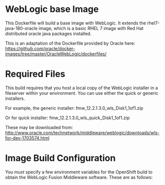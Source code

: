 WebLogic base Image
===================

This Dockerfile will build a base image with WebLogic. It extends the
rhel7-java-180-oracle image, which is a basic RHEL 7 image with Red Hat
distributed oracle java packages installed.

This is an adaptation of the Dockerfile provided by Oracle here:
https://github.com/oracle/docker-images/tree/master/OracleWebLogic/dockerfiles/


Required Files
==============

This build requires that you host a local copy of the WebLogic installer in
a fileserver within your environment. You can use either the quick or generic
installers.

For example, the generic installer: fmw_12.2.1.3.0_wls_Disk1_1of1.zip 

Or for quick installer: fmw_12.2.1.3.0_wls_quick_Disk1_1of1.zip 

These may be downloaded from:
http://www.oracle.com/technetwork/middleware/weblogic/downloads/wls-for-dev-1703574.html 

Image Build Configuration
=========================

You _must_ specify a few environment variables for the OpenShift build to obtain
the WebLogic Fusion Middleware software. These are as follows:

